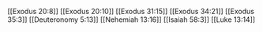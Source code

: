 [[Exodus 20:8]]
[[Exodus 20:10]]
[[Exodus 31:15]]
[[Exodus 34:21]]
[[Exodus 35:3]]
[[Deuteronomy 5:13]]
[[Nehemiah 13:16]]
[[Isaiah 58:3]]
[[Luke 13:14]]
